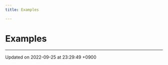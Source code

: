 ```yaml
---
title: Examples

---
```


# Examples







-------------------------------

Updated on 2022-09-25 at 23:29:49 +0900
